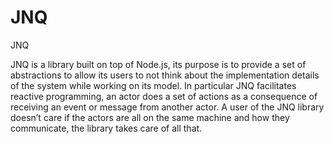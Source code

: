 # JNQ
JNQ

JNQ is a library built on top of Node.js, its purpose is to provide a set of abstractions to allow its users to not think about the implementation details of the system while working on its model.
In particular JNQ facilitates reactive programming, an actor does a set of actions as a consequence of receiving an event or message from another actor.
A user of the JNQ library doesn’t care if the actors are all on the same machine and how they communicate, the library takes care of all that.
